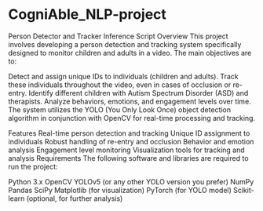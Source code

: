 # CogniAble_NLP-project

Person Detector and Tracker Inference Script
Overview
This project involves developing a person detection and tracking system specifically designed to monitor children and adults in a video. The main objectives are to:

Detect and assign unique IDs to individuals (children and adults).
Track these individuals throughout the video, even in cases of occlusion or re-entry.
Identify different children with Autism Spectrum Disorder (ASD) and therapists.
Analyze behaviors, emotions, and engagement levels over time.
The system utilizes the YOLO (You Only Look Once) object detection algorithm in conjunction with OpenCV for real-time processing and tracking.

Features
Real-time person detection and tracking
Unique ID assignment to individuals
Robust handling of re-entry and occlusion
Behavior and emotion analysis
Engagement level monitoring
Visualization tools for tracking and analysis
Requirements
The following software and libraries are required to run the project:

Python 3.x
OpenCV
YOLOv5 (or any other YOLO version you prefer)
NumPy
Pandas
SciPy
Matplotlib (for visualization)
PyTorch (for YOLO model)
Scikit-learn (optional, for further analysis)
